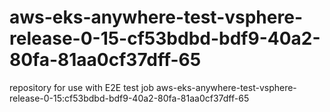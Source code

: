 # aws-eks-anywhere-test-vsphere-release-0-15-cf53bdbd-bdf9-40a2-80fa-81aa0cf37dff-65
repository for use with E2E test job aws-eks-anywhere-test-vsphere-release-0-15:cf53bdbd-bdf9-40a2-80fa-81aa0cf37dff-65
